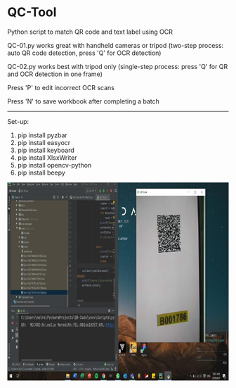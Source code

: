 # QC-Tool
Python script to match QR code and text label using OCR

QC-01.py works great with handheld cameras or tripod (two-step process: auto QR code detection, press 'Q' for OCR detection)

QC-02.py works best with tripod only (single-step process: press 'Q' for QR and OCR detection in one frame)

Press 'P' to edit incorrect OCR scans

Press 'N' to save workbook after completing a batch

---
Set-up:
1. pip install pyzbar
2. pip install easyocr
3. pip install keyboard
4. pip install XlsxWriter
5. pip install opencv-python
6. pip install beepy

<center><img src="https://github.com/MelroyCaeiro/QC-Tool/blob/main/1634714543742.jpg" width="800" height="450"></center>
